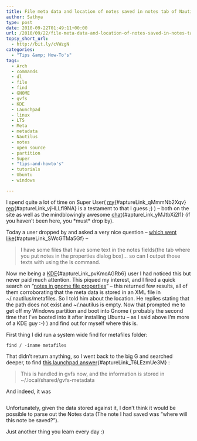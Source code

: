 ```yaml
---
title: File meta data and location of notes saved in notes tab of Nautilus
author: Sathya
type: post
date: 2010-09-22T01:49:11+00:00
url: /2010/09/22/file-meta-data-and-location-of-notes-saved-in-notes-tab-of-nautilus/
topsy_short_url:
  - http://bit.ly/cVWzgN
categories:
  - "Tips &amp; How-To's"
tags:
  - Arch
  - commands
  - dl
  - file
  - find
  - GNOME
  - gvfs
  - KDE
  - Launchpad
  - linux
  - LTS
  - Meta
  - metadata
  - Nautilus
  - notes
  - open source
  - partition
  - Super
  - "tips-and-howto's"
  - tutorials
  - Ubuntu
  - windows

---
```

I spend quite a lot of time on Super User( [my][1]{#aptureLink_qMmmNb2Xqv} [rep][2]{#aptureLink_vjHLLfl9NA} is a testament to that I guess ;) ) &#8211; both on the site as well as the mindblowingly awesome [chat][3]{#aptureLink_yMJtbXi2I1} (if you haven&#8217;t been here, you \*must\* drop by).

Today a user dropped by and asked a very nice question &#8211; [which went like][4]{#aptureLink_SWcGTMa5Gf} &#8211;

> I have some files that have some text in the notes fields(the tab where you put notes in the properties dialog box)&#8230; so can I output those texts with using the ls command.

<!--more-->

Now me being a [KDE][5]{#aptureLink_pvKmoAGRb6} user I had noticed this but never paid much attention. This piqued my interest, and I fired a quick search on &#8220;[notes in gnome file properties][6]&#8221; &#8211; this returned few results, all of them corroborating that the meta data is stored in an XML file in ~/.nautilus/metafiles. So I told him about the location. He replies stating that the path does not exist and ~/.nautilus is empty. Now that prompted me to get off my Windows partition and boot into Gnome ( probably the second time that I&#8217;ve booted into it after installing Ubuntu &#8211; as I said above I&#8217;m more of a KDE guy :-) ) and find out for myself where this is.

First thing I did run a system wide find for metafiles folder:

`find / -iname metafiles`

That didn&#8217;t return anything, so I went back to the big G and searched deeper, to find [this launchpad answer][7]{#aptureLink_T6LEzmUe3M} :

> This is handled in gvfs now, and the information is stored in ~/.local/shared/gvfs-metadata

And indeed, it was

<img class="aligncenter" title="Notes" src="http://i.imgur.com/CWYMH.png" alt=""   />

Unfortunately, given the data stored against it, I don&#8217;t think it would be possible to parse out the Notes data (The note I had saved was &#8220;where will this note be saved?&#8221;).

Just another thing you learn every day :)

 [1]: http://superuser.com/users/4377/sathya
 [2]: http://superuser.com/users/flair/4377.png
 [3]: http://chat.superuser.com
 [4]: http://chat.superuser.com/transcript/message/11632
 [5]: http://sathyasays.com/tag/kde/
 [6]: http://www.google.com/search?q=notes+in+gnome+file+properties&hl=en
 [7]: https://answers.launchpad.net/ubuntu/+source/gvfs/+question/93098
